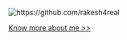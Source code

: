 <p align="left" bgcolor="green"> <img src="https://komarev.com/ghpvc/?username=rakesh4real" alt="https://github.com/rakesh4real" /></p>
<p align="left"> <a href='https://rakesh4real.github.io'>Know more about me >> </a> </p>

<!--
<a href='https://rakesh4real.github.io/tictactoe/'>Play Tic-Tac-Toe powered by mimimax algorithm</a> <a href="https://gist.github.com/rakesh4real/c04232c34a0602e39f45d8398370fc39.js">Boilerplate code for IndexedDB</a> <a href="https://rakesh4real.github.io/logs"></a> <a href="">Clien side diary</a> <a href="https://incomplete-me.herokuapp.com/">Autocomplete field</a> <a href="https://rakesh4real.github.io/P2P-V2/">Ghost Naton - P2P chat app</a> <a href="https://github.com/rakesh4real/FILTER">FILTER for communities</a> <a href='https://realtime-forex.herokuapp.com/'>Real-time forex API</a>
<a href="https://gist.github.com/rakesh4real/8055e3f6b04ad706018390b319fa6e38">FastAPI boilerplate code</a>
-->

<!--
<p align="center">
  <img align='center' src="https://github-readme-stats.vercel.app/api?username=rakesh4real&show_icons=true" alt="https://github.com/rakesh4real" /> </p>
</p>
<p align="center">
<a href="https://twitter.com/rakesh4real" target="blank"><img align="center" src="https://cdn.jsdelivr.net/npm/simple-icons@3.0.1/icons/twitter.svg" alt="https://twitter.com/rakesh4real" height="20" width="20" /></a>
<a href="https://linkedin.com/in/rakesh4real/" target="blank"><img align="center" src="https://cdn.jsdelivr.net/npm/simple-icons@3.0.1/icons/linkedin.svg" alt="https://www.linkedin.com/in/rakesh4real/" height="20" width="20" /></a>
<a href="https://kaggle.com/rakesh4real" target="blank"><img align="center" src="https://cdn.jsdelivr.net/npm/simple-icons@3.0.1/icons/kaggle.svg" alt="https://www.kaggle.com/rakesh4real" height="20" width="20" /></a>
</p>
**rakesh4real/rakesh4real** is a ✨ _special_ ✨ repository because its `README.md` (this file) appears on your GitHub profile.
Here are some ideas to get you started:
- 🔭 I’m currently working on ...
- 🌱 I’m currently learning ...
- 👯 I’m looking to collaborate on ...
- 🤔 I’m looking for help with ...
- 💬 Ask me about ...
- 📫 How to reach me: ...
- 😄 Pronouns: ...
- ⚡ Fun fact: ...
-->
